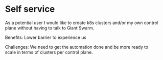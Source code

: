 # Self service

As a potential user I would like to create k8s clusters and/or my own control plane without having to talk to Giant Swarm.

Benefits: Lower barrier to experience us

Challenges: We need to get the automation done and be more ready to scale in terms of clusters per control plane.
